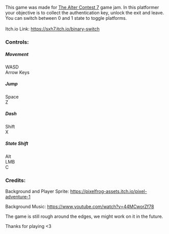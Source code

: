 This game was made for [The Alter Contest 7](https://itch.io/jam/the-alter-contest-7) game jam.
In this platformer your objective is to collect the authentication key, unlock the exit and leave. You can switch between 0 and 1 state to toggle platforms.\
\
Itch.io Link: https://sxh7.itch.io/binary-switch

### Controls:

##### Movement

WASD \
Arrow Keys 

##### Jump

Space \
Z 

##### Dash

Shift \
X 

##### State Shift

Alt \
LMB \
C 

### Credits:
Background and Player Sprite: https://pixelfrog-assets.itch.io/pixel-adventure-1

Background Music: https://www.youtube.com/watch?v=44MCworZf78


The game is still rough around the edges, we might work on it in the future. 

Thanks for playing <3
